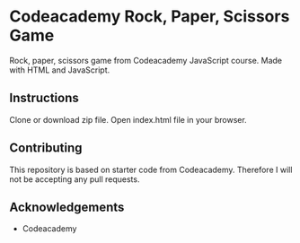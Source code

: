 # Codeacademy Rock, Paper, Scissors Game
Rock, paper, scissors game from Codeacademy JavaScript course. Made with HTML and JavaScript.

## Instructions
Clone or download zip file. Open index.html file in your browser.

## Contributing
This repository is based on starter code from Codeacademy. Therefore I will not be accepting any pull requests.

## Acknowledgements
* Codeacademy
